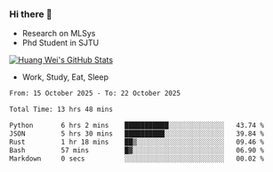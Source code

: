 ### Hi there 👋
- Research on MLSys
- Phd Student in SJTU
  
[![Huang Wei's GitHub Stats](https://github-readme-stats.vercel.app/api?username=huangwei021230&theme=tokyonight)](https://github.com/anuraghazra/github-readme-stats)

- Work, Study, Eat, Sleep


<!--START_SECTION:waka-->

```txt
From: 15 October 2025 - To: 22 October 2025

Total Time: 13 hrs 48 mins

Python       6 hrs 2 mins    ███████████░░░░░░░░░░░░░░   43.74 %
JSON         5 hrs 30 mins   ██████████░░░░░░░░░░░░░░░   39.84 %
Rust         1 hr 18 mins    ██▒░░░░░░░░░░░░░░░░░░░░░░   09.46 %
Bash         57 mins         █▓░░░░░░░░░░░░░░░░░░░░░░░   06.90 %
Markdown     0 secs          ░░░░░░░░░░░░░░░░░░░░░░░░░   00.02 %
```

<!--END_SECTION:waka-->
